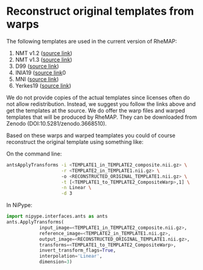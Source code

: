 # Reconstruct original templates from warps      

The following templates are used in the current version of RheMAP: 
1. NMT v1.2 ([source link](https://github.com/jms290/NMT))
2. NMT v1.3 ([source link](https://github.com/jms290/NMT))
3. D99 ([source link](https://afni.nimh.nih.gov/Macaque))
4. INIA19 ([source link](https://www.nitrc.org/projects/inia19/https://www.nitrc.org/projects/inia19/)0
5. MNI ([source link](http://www.bic.mni.mcgill.ca/ServicesAtlases/Macaque))
6. Yerkes19 ([source link](https://github.com/Washington-University/NHPPipelines))

We do not provide copies of the actual templates since licenses often do not allow redistribution. Instead, we suggest you follow the links above and get the templates at the source. We do offer the warp files and warped templates that will be produced by RheMAP. They can be downloaded from Zenodo (DOI:10.5281/zenodo.3668510).    

Based on these warps and warped teamplates you could of course reconstruct the original template using something like:    

On the command line:     
```bash
antsApplyTransforms -i <TEMPLATE1_in_TEMPLATE2_composite.nii.gz> \
                    -r <TEMPLATE2_in_TEMPLATE1.nii.gz> \        
                    -o <RECONSTRUCTED_ORIGINAL_TEMPLATE1.nii.gz> \
                    -t [<TEMPLATE1_to_TEMPLATE2_CompositeWarp>,1] \
                    -n Linear \
                    -d 3
```    

In NiPype:     
```python
import nipype.interfaces.ants as ants    
ants.ApplyTransforms(
            input_image=<TEMPLATE1_in_TEMPLATE2_composite.nii.gz>,
            reference_image=<TEMPLATE2_in_TEMPLATE1.nii.gz>,        
            output_image=<RECONSTRUCTED_ORIGINAL_TEMPLATE1.nii.gz>,
            transforms=<TEMPLATE1_to_TEMPLATE2_CompositeWarp>,
            invert_transform_flags=True,
            interpolation='Linear',
            dimension=3)
 ```
      
